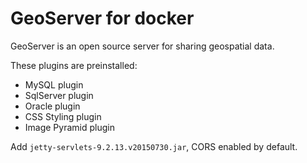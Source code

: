 # GeoServer for docker

GeoServer is an open source server for sharing geospatial data.

These plugins are preinstalled:

- MySQL plugin
- SqlServer plugin
- Oracle plugin
- CSS Styling plugin
- Image Pyramid plugin

Add `jetty-servlets-9.2.13.v20150730.jar`, CORS enabled by default.
